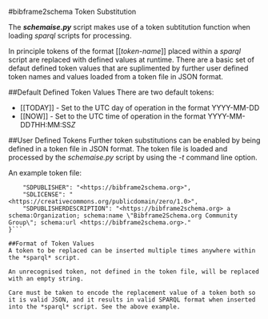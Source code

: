 #bibframe2schema Token Substitution

The ***schemaise.py*** script makes use of a token subtitution function when loading *sparql* scripts for processing.

In principle tokens of the format [[*token-name*]] placed within a *sparql* script are replaced with defined values at runtime.  There are a basic set of defaut defined token values that are suplimented by further user defined token names and values loaded from a token file in JSON format.

##Default Defined Token Values
There are two default tokens:
* [[TODAY]] - Set to the UTC day of operation in the format YYYY-MM-DD
* [[NOW]] - Set to the UTC time of operation in the format YYYY-MM-DD*T*HH:MM:SS*Z*

##User Defined Tokens
Further token substitutions can be enabled by being defined in a token file in JSON format.  The token file is loaded and processed by the *schemaise.py* script by using the *-t* command line option.

An example token file:
```{
    "SDPUBLISHER": "<https://bibframe2schema.org>", 
    "SDLICENSE": "<https://creativecommons.org/publicdomain/zero/1.0>",
    "SDPUBLISHERDESCRIPTION": "<https://bibframe2schema.org> a schema:Organization; schema:name \"Bibframe2Schema.org Community Group\"; schema:url <https://bibframe2schema.org>."
}```

##Format of Token Values
A token to be replaced can be inserted multiple times anywhere within the *sparql* script.

An unrecognised token, not defined in the token file, will be replaced with an empty string.

Care must be taken to encode the replacement value of a token both so it is valid JSON, and it results in valid SPARQL format when inserted into the *sparql* script. See the above example.